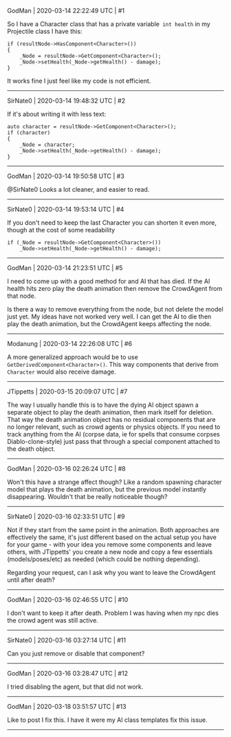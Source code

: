GodMan | 2020-03-14 22:22:49 UTC | #1

So I have a Character class that has a private variable` int health` in my Projectile class I have this:
```
if (resultNode->HasComponent<Character>())
{
    _Node = resultNode->GetComponent<Character>();
    _Node->setHealth(_Node->getHealth() - damage);
}
```
It works fine I just feel like my code is not efficient.

-------------------------

SirNate0 | 2020-03-14 19:48:32 UTC | #2

If it's about writing it with less text:
```
auto character = resultNode->GetComponent<Character>();
if (character)
{
    _Node = character;
    _Node->setHealth(_Node->getHealth() - damage);
}
```

-------------------------

GodMan | 2020-03-14 19:50:58 UTC | #3

@SirNate0 Looks a lot cleaner, and easier to read.

-------------------------

SirNate0 | 2020-03-14 19:53:14 UTC | #4

If you don't need to keep the last Character you can shorten it even more, though at the cost of some readability
```
if (_Node = resultNode->GetComponent<Character>())
    _Node->setHealth(_Node->getHealth() - damage);
```

-------------------------

GodMan | 2020-03-14 21:23:51 UTC | #5

I need to come up with a good method for and AI that has died. If the AI health hits zero play the death animation then remove the CrowdAgent from that node. 

Is there a way to remove everything from the node, but not delete the model just yet. My ideas have not worked very well. I can get the AI to die then play the death animation, but the CrowdAgent keeps affecting the node.

-------------------------

Modanung | 2020-03-14 22:26:08 UTC | #6

A more generalized approach would be to use `GetDerivedComponent<Character>()`. This way components that derive from `Character` would also receive damage.

-------------------------

JTippetts | 2020-03-15 20:09:07 UTC | #7

The way I usually handle this is to have the dying AI object spawn a separate object to play the death animation, then mark itself for deletion. That way the death animation object has no residual components that are no longer relevant, such as crowd agents or physics objects. If you need to track anything from the AI (corpse data, ie for spells that consume corpses Diablo-clone-style) just pass that through a special component attached to the death object.

-------------------------

GodMan | 2020-03-16 02:26:24 UTC | #8

Won't this have a strange affect though? Like a random spawning character model that plays the death animation, but the previous model instantly disappearing. Wouldn't that be really noticeable though?

-------------------------

SirNate0 | 2020-03-16 02:33:51 UTC | #9

Not if they start from the same point in the animation. Both approaches are effectively the same, it's just different based on the actual setup you have for your game - with your idea you remove some components and leave others, with JTippetts' you create a new node and copy a few essentials (models/poses/etc) as needed (which could be nothing depending).

Regarding your request, can I ask why you want to leave the CrowdAgent until after death?

-------------------------

GodMan | 2020-03-16 02:46:55 UTC | #10

I don't want to keep it after death. Problem I was having when my npc dies the crowd agent was still active.

-------------------------

SirNate0 | 2020-03-16 03:27:14 UTC | #11

Can you just remove or disable that component?

-------------------------

GodMan | 2020-03-16 03:28:47 UTC | #12

I tried disabling the agent, but that did not work.

-------------------------

GodMan | 2020-03-18 03:51:57 UTC | #13

Like to post I fix this. I have it were my AI class templates fix this issue.

-------------------------

